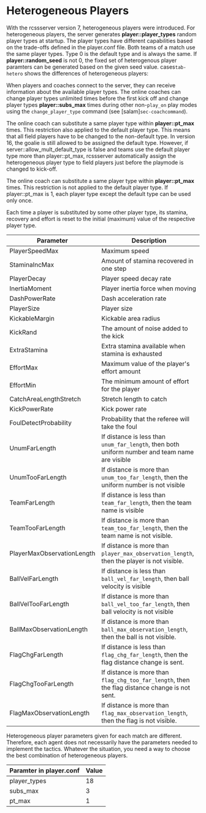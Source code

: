 # Heterogeneous Players
With the rcssserver version 7, heterogeneous players were introduced.
For heterogeneous players, the server generates
**player::player_types** random player types at startup.
The player types have different capabilities based on the trade-offs
defined in the player.conf file.
Both teams of a match use the same player types.
Type 0 is the default type and is always the same.
If **player::random_seed** is not 0, the fixed set of heterogenous
player paramters can be generated based on the given seed value.
cases`tab-hetero` shows the differences of heterogeneous players:

<!---Correct this refrence later--->

When players and coaches connect to the server, they can receive
information about the available player types.
The online coaches can change player types unlimited times before the
first kick off and change player types **player::subs_max** times
during other non-`play_on` play modes using the `change_player_type`
command (see [salam]`sec-coachcommand`).

<!---Correct this refrence later--->

The online coach can substitute a same player type within
**player::pt_max** times.
This restriction also applied to the default player type.
This means that all field players have to be changed to the
non-default type.
In version 16, the goalie is still allowed to be assigned the default type.
However, if server::allow_mult_default_type is false and teams
use the default player type more than player::pt_max, rcssserver
automatically assign the heterogeneous player type to field
players just before the playmode is changed to kick-off.

The online coach can substitute a same player type within
**player::pt_max** times.
This restriction is not applied to the default player type.
If player::pt_max is 1, each player type except the default type can be used only once.

Each time a player is substituted by some other player type, its
stamina, recovery and effort is reset to the initial (maximum) value
of the respective player type.

| Parameter                      | Description                                                                                     |
|--------------------------------|-------------------------------------------------------------------------------------------------|
| PlayerSpeedMax                | Maximum speed                                                                                   |
| StaminaIncMax                 | Amount of stamina recovered in one step                                                         |
| PlayerDecay                   | Player speed decay rate                                                                         |
| InertiaMoment                 | Player inertia force when moving                                                                |
| DashPowerRate                 | Dash acceleration rate                                                                          |
| PlayerSize                    | Player size                                                                                    |
| KickableMargin                | Kickable area radius                                                                            |
| KickRand                      | The amount of noise added to the kick                                                           |
| ExtraStamina                  | Extra stamina available when stamina is exhausted                                               |
| EffortMax                     | Maximum value of the player's effort amount                                                     |
| EffortMin                     | The minimum amount of effort for the player                                                     |
| CatchAreaLengthStretch        | Stretch length to catch                                                                         |
| KickPowerRate                 | Kick power rate                                                                                 |
| FoulDetectProbability         | Probability that the referee will take the foul                                                 |
| UnumFarLength                 | If distance is less than `unum_far_length`, then both uniform number and team name are visible |
| UnumTooFarLength              | If distance is more than `unum_too_far_length`, then the uniform number is not visible        |
| TeamFarLength                 | If distance is less than `team_far_length`, then the team name is visible                      |
| TeamTooFarLength              | If distance is more than `team_too_far_length`, then the team name is not visible.            |
| PlayerMaxObservationLength     | If distance is more than `player_max_observation_length`, then the player is not visible.      |
| BallVelFarLength              | If distance is less than `ball_vel_far_length`, then ball velocity is visible                 |
| BallVelTooFarLength           | If distance is more than `ball_vel_too_far_length`, then ball velocity is not visible         |
| BallMaxObservationLength      | If distance is more than `ball_max_observation_length`, then the ball is not visible.         |
| FlagChgFarLength              | If distance is less than `flag_chg_far_length`, then the flag distance change is sent.       |
| FlagChgTooFarLength           | If distance is more than `flag_chg_too_far_length`, then the flag distance change is not sent. |
| FlagMaxObservationLength      | If distance is more than `flag_max_observation_length`, then the flag is not visible.         |


Heterogeneous player parameters given for each match are different.
Therefore, each agent does not necessarily have the parameters needed to implement the tactics.
Whatever the situation, you need a way to choose the best combination of heterogeneous players.

| Paramter in player.conf | Value |
|-------------------------|-------|
| player_types            | 18    |
| subs_max                | 3     |
| pt_max                  | 1     |